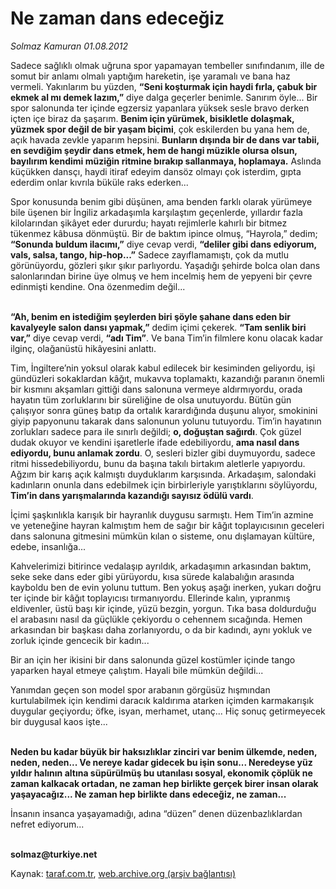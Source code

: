 # Ne zaman dans edeceğiz

*Solmaz Kamuran 01.08.2012*

<div class="yazi"><p>Sadece sağlıklı olmak uğruna spor yapamayan tembeller sınıfındanım, ille de somut bir anlamı olmalı yaptığım hareketin, işe yaramalı ve bana haz vermeli. Yakınlarım bu yüzden, <b>“Seni koşturmak için haydi fırla, çabuk bir ekmek al mı demek lazım,”</b> diye dalga geçerler benimle. Sanırım öyle... Bir spor salonunda ter içinde egzersiz yapanlara yüksek sesle bravo derken içten içe biraz da şaşarım. <b>Benim için yürümek, bisikletle dolaşmak, yüzmek spor değil de bir yaşam biçimi</b>, çok eskilerden bu yana hem de, açık havada zevkle yaparım hepsini. <b>Bunların dışında bir de dans var tabii, en sevdiğim şeydir dans etmek, hem de hangi müzikle olursa olsun, bayılırım kendimi müziğin ritmine bırakıp sallanmaya, hoplamaya.</b> Aslında küçükken dansçı, haydi itiraf edeyim dansöz olmayı çok isterdim, gıpta ederdim onlar kıvrıla büküle raks ederken...</p>
<p>Spor konusunda benim gibi düşünen, ama benden farklı olarak yürümeye bile üşenen bir İngiliz arkadaşımla karşılaştım geçenlerde, yıllardır fazla kilolarından şikâyet eder dururdu; hayatı rejimlerle kahırlı bir bitmez tükenmez kâbusa dönmüştü. Bir de baktım ipince olmuş, “Hayrola,” dedim; <b>“Sonunda buldum ilacımı,”</b> diye cevap verdi, <b>“deliler gibi dans ediyorum, vals, salsa, tango, hip-hop...”</b> Sadece zayıflamamıştı, çok da mutlu görünüyordu, gözleri şıkır şıkır parlıyordu. Yaşadığı şehirde bolca olan dans salonlarından birine üye olmuş ve hem incelmiş hem de yepyeni bir çevre edinmişti kendine. Ona özenmedim değil...</p>
<p><b><br/>“Ah, benim en istediğim şeylerden biri şöyle şahane dans eden bir kavalyeyle salon dansı yapmak,”</b> dedim içimi çekerek. <b>“Tam senlik biri var,”</b> diye cevap verdi, <b>“adı Tim”</b>. Ve bana Tim’in filmlere konu olacak kadar ilginç, olağanüstü hikâyesini anlattı.</p>
<p>Tim, İngiltere’nin yoksul olarak kabul edilecek bir kesiminden geliyordu, işi gündüzleri sokaklardan kâğıt, mukavva toplamaktı, kazandığı paranın önemli bir kısmını akşamları gittiği dans salonuna vermeye aldırmıyordu, orada hayatın tüm zorluklarını bir süreliğine de olsa unutuyordu. Bütün gün çalışıyor sonra güneş batıp da ortalık karardığında duşunu alıyor, smokinini giyip papyonunu takarak dans salonunun yolunu tutuyordu. Tim’in hayatının zorlukları sadece para ile sınırlı değildi; <b>o, doğuştan sağırdı</b>. Çok güzel dudak okuyor ve kendini işaretlerle ifade edebiliyordu, <b>ama nasıl dans ediyordu, bunu anlamak zordu</b>. O, sesleri bizler gibi duymuyordu, sadece ritmi hissedebiliyordu, bunu da başına takılı birtakım aletlerle yapıyordu. Ağzım bir karış açık kalmıştı duyduklarım karşısında. Arkadaşım, salondaki kadınların onunla dans edebilmek için birbirleriyle yarıştıklarını söylüyordu, <b>Tim’in dans yarışmalarında kazandığı sayısız ödülü vardı</b>.</p>
<p>İçimi şaşkınlıkla karışık bir hayranlık duygusu sarmıştı. Hem Tim’in azmine ve yeteneğine hayran kalmıştım hem de sağır bir kâğıt toplayıcısının geceleri dans salonuna gitmesini mümkün kılan o sisteme, onu dışlamayan kültüre, edebe, insanlığa...</p>
<p>Kahvelerimizi bitirince vedalaşıp ayrıldık, arkadaşımın arkasından baktım, seke seke dans eder gibi yürüyordu, kısa sürede kalabalığın arasında kayboldu ben de evin yolunu tuttum. Ben yokuş aşağı inerken, yukarı doğru ter içinde bir kâğıt toplayıcısı tırmanıyordu. Ellerinde kalın, yıpranmış eldivenler, üstü başı kir içinde, yüzü bezgin, yorgun. Tıka basa doldurduğu el arabasını nasıl da güçlükle çekiyordu o cehennem sıcağında. Hemen arkasından bir başkası daha zorlanıyordu, o da bir kadındı, aynı yokluk ve zorluk içinde gencecik bir kadın...</p>
<p>Bir an için her ikisini bir dans salonunda güzel kostümler içinde tango yaparken hayal etmeye çalıştım. Hayali bile mümkün değildi...</p>
<p>Yanımdan geçen son model spor arabanın görgüsüz hışmından kurtulabilmek için kendimi daracık kaldırıma atarken içimden karmakarışık duygular geçiyordu; öfke, isyan, merhamet, utanç... Hiç sonuç getirmeyecek bir duygusal kaos işte...</p>
<p><b><br/>Neden bu kadar büyük bir haksızlıklar zinciri var benim ülkemde, neden, neden, neden... Ve nereye kadar gidecek bu işin sonu... Neredeyse yüz yıldır halının altına süpürülmüş bu utanılası sosyal, ekonomik çöplük ne zaman kalkacak ortadan, ne zaman hep birlikte gerçek birer insan olarak yaşayacağız... Ne zaman hep birlikte dans edeceğiz, ne zaman...</b></p>
<p>İnsanın insanca yaşayamadığı, adına “düzen” denen düzenbazlıklardan nefret ediyorum...</p>
<p><b><br/>solmaz@turkiye.net</b></p>
</div>

Kaynak: [taraf.com.tr](http://www.taraf.com.tr/solmaz-kamuran/makale-ne-zaman-dans-edecegiz.htm), [web.archive.org (arşiv bağlantısı)](http://web.archive.org/web/20140203190600/http://www.taraf.com.tr/solmaz-kamuran/makale-ne-zaman-dans-edecegiz.htm)
